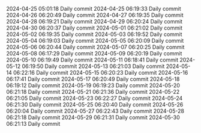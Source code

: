 
2024-04-25 05:01:18 Daily commit
2024-04-25 06:19:33 Daily commit
2024-04-26 06:20:49 Daily commit
2024-04-27 06:19:35 Daily commit
2024-04-28 06:19:21 Daily commit
2024-04-29 06:20:24 Daily commit
2024-04-30 06:20:37 Daily commit
2024-05-01 06:21:02 Daily commit
2024-05-02 06:19:35 Daily commit
2024-05-03 06:19:52 Daily commit
2024-05-04 06:19:03 Daily commit
2024-05-05 06:20:09 Daily commit
2024-05-06 06:20:44 Daily commit
2024-05-07 06:20:25 Daily commit
2024-05-08 06:17:29 Daily commit
2024-05-09 06:20:19 Daily commit
2024-05-10 06:19:49 Daily commit
2024-05-11 06:18:41 Daily commit
2024-05-12 06:19:50 Daily commit
2024-05-13 06:21:03 Daily commit
2024-05-14 06:22:16 Daily commit
2024-05-15 06:20:23 Daily commit
2024-05-16 06:17:41 Daily commit
2024-05-17 06:20:49 Daily commit
2024-05-18 06:19:12 Daily commit
2024-05-19 06:19:23 Daily commit
2024-05-20 06:21:18 Daily commit
2024-05-21 06:21:36 Daily commit
2024-05-22 06:21:05 Daily commit
2024-05-23 06:22:27 Daily commit
2024-05-24 06:21:30 Daily commit
2024-05-25 06:20:40 Daily commit
2024-05-26 06:20:04 Daily commit
2024-05-27 06:22:43 Daily commit
2024-05-28 06:21:18 Daily commit
2024-05-29 06:21:31 Daily commit
2024-05-30 06:21:13 Daily commit
